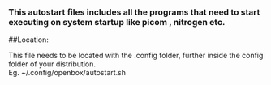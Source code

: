 ### This autostart files includes all the programs that need to  start executing on system startup like picom , nitrogen etc.


##Location:
<p> This file needs to be located with the .config folder, further inside the config folder of your distribution.
<br>
Eg. ~/.config/openbox/autostart.sh

</p>
